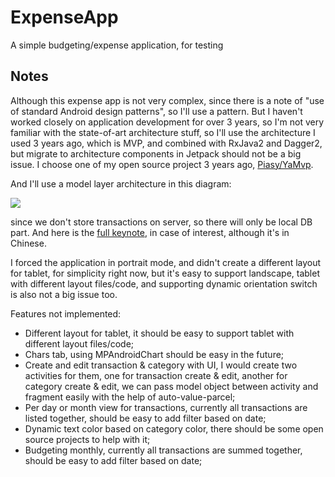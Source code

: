 # ExpenseApp

A simple budgeting/expense application, for testing

## Notes

Although this expense app is not very complex, since there is a note of
"use of standard Android design patterns", so I'll use a pattern.
But I haven't worked closely on application development for over 3 years,
so I'm not very familiar with the state-of-art architecture stuff,
so I'll use the architecture I used 3 years ago, which is MVP,
and combined with RxJava2 and Dagger2, but migrate to architecture
components in Jetpack should not be a big issue. I choose one of my
open source project 3 years ago, [Piasy/YaMvp](https://github.com/Piasy/YaMvp).

And I'll use a model layer architecture in this diagram:

![](https://blog.piasy.com/img/201605/perfect_android_model_layer.png)

since we don't store transactions on server,
so there will only be local DB part.
And here is the [full keynote](https://github.com/Piasy/talks/tree/master/GDGMeetUp_20160807),
in case of interest, although it's in Chinese.

I forced the application in portrait mode, and didn't create a different
layout for tablet, for simplicity right now, but it's easy to support landscape,
tablet with different layout files/code, and supporting dynamic orientation
switch is also not a big issue too.

Features not implemented:

+ Different layout for tablet, it should be easy to support tablet with different layout files/code;
+ Chars tab, using MPAndroidChart should be easy in the future;
+ Create and edit transaction & category with UI, I would create two activities for them,
one for transaction create & edit, another for category create & edit, we can pass
model object between activity and fragment easily with the help of auto-value-parcel;
+ Per day or month view for transactions, currently all transactions are listed together,
should be easy to add filter based on date;
+ Dynamic text color based on category color, there should be some open source projects to help with it;
+ Budgeting monthly, currently all transactions are summed together,
should be easy to add filter based on date;
